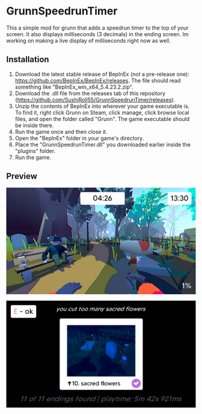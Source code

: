 # GrunnSpeedrunTimer

This a simple mod for grunn that adds a speedrun timer to the top of your screen. It also displays milliseconds (3 decimals) in the ending screen. Im working on making a live display of milliseconds right now as well.

## Installation
1. Download the latest stable release of BepInEx (*not* a pre-release one): https://github.com/BepInEx/BepInEx/releases. The file should read something like "BepInEx_win_x64_5.4.23.2.zip".
2. Download the .dll file from the releases tab of this repository (https://github.com/SushiRoll55/GrunnSpeedrunTimer/releases).
3. Unzip the contents of BepInEx into wherever your game executable is. To find it, right click Grunn on Steam, click manage, click browse local files, and open the folder called "Grunn". The game executable should be inside there.
4. Run the game once and then close it.
5. Open the "BepInEx" folder in your game's directory.
6. Place the "GrunnSpeedrunTimer.dll" you downloaded earlier inside the "plugins" folder.
7. Run the game.

## Preview
![Image of gameplay timer](https://github.com/SushiRoll55/GrunnSpeedrunTimer/blob/master/img-2024-10-11-00-09-57.png)

![Image of ending timer](https://github.com/SushiRoll55/GrunnSpeedrunTimer/blob/master/img-2024-10-11-00-11-37.png)
